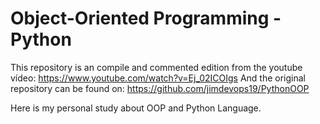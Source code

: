 # Object-Oriented Programming - Python

This repository is an compile and commented edition from the youtube vídeo: https://www.youtube.com/watch?v=Ej_02ICOIgs
And the original repository can be found on: https://github.com/jimdevops19/PythonOOP

Here is my personal study about OOP and Python Language.

